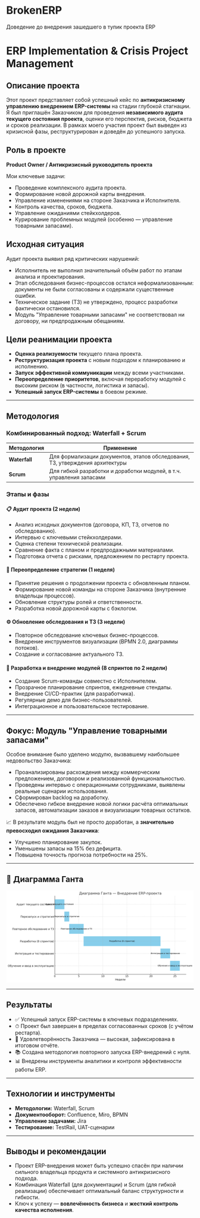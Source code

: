 # BrokenERP
Доведение до внедрения зашедшего в тупик проекта ERP

# ERP Implementation & Crisis Project Management

## Описание проекта

Этот проект представляет собой успешный кейс по **антикризисному управлению внедрением ERP-системы** на стадии глубокой стагнации. Я был приглашён Заказчиком для проведения **независимого аудита текущего состояния проекта**, оценки его перспектив, рисков, бюджета и сроков реализации. В рамках моего участия проект был выведен из кризисной фазы, реструктурирован и доведён до успешного запуска.

## Роль в проекте

**Product Owner / Антикризисный руководитель проекта**

Мои ключевые задачи:
- Проведение комплексного аудита проекта.
- Формирование новой дорожной карты внедрения.
- Управление изменениями на стороне Заказчика и Исполнителя.
- Контроль качества, сроков, бюджета.
- Управление ожиданиями стейкхолдеров.
- Курирование проблемных модулей (особенно — управление товарными запасами).

## Исходная ситуация

Аудит проекта выявил ряд критических нарушений:
- Исполнитель не выполнил значительный объём работ по этапам анализа и проектирования.
- Этап обследования бизнес-процессов остался неформализованным: документы не были согласованы и содержали существенные ошибки.
- Техническое задание (ТЗ) не утверждено, процесс разработки фактически остановился.
- Модуль "Управление товарными запасами" не соответствовал ни договору, ни предпродажным обещаниям.

## Цели реанимации проекта

- **Оценка реализуемости** текущего плана проекта.
- **Реструктуризация проекта** с новым подходом к планированию и исполнению.
- **Запуск эффективной коммуникации** между всеми участниками.
- **Переопределение приоритетов**, включая переработку модулей с высоким риском (в частности, логистика и запасы).
- **Успешный запуск ERP-системы** в боевом режиме.

---

## Методология

### Комбинированный подход: Waterfall + Scrum

| Методология | Применение |
|-------------|------------|
| **Waterfall** | Для формализации документов, этапов обследования, ТЗ, утверждения архитектуры |
| **Scrum** | Для гибкой разработки и доработки модулей, в т.ч. управления запасами |

### Этапы и фазы

#### 📋 Аудит проекта (2 недели)
- Анализ исходных документов (договора, КП, ТЗ, отчетов по обследованию).
- Интервью с ключевыми стейкхолдерами.
- Оценка степени технической реализации.
- Сравнение факта с планом и предпродажными материалами.
- Подготовка отчета с рисками, предложением по рестарту проекта.

#### 📌 Переопределение стратегии (1 неделя)
- Принятие решения о продолжении проекта с обновленным планом.
- Формирование новой команды на стороне Заказчика (внутренние владельцы процессов).
- Обновление структуры ролей и ответственности.
- Разработка новой дорожной карты с бэклогом.

#### ⚙️ Обновление обследования и ТЗ (3 недели)
- Повторное обследование ключевых бизнес-процессов.
- Внедрение инструментов визуализации (BPMN 2.0, диаграммы потоков).
- Создание и согласование актуального ТЗ.

#### 🧩 Разработка и внедрение модулей (8 спринтов по 2 недели)
- Создание Scrum-команды совместно с Исполнителем.
- Прозрачное планирование спринтов, ежедневные стендапы.
- Внедрение CI/CD-практик (для разработчика).
- Регулярные демо для бизнес-пользователей.
- Интеграционное и пользовательское тестирование.

---

## Фокус: Модуль "Управление товарными запасами"

Особое внимание было уделено модулю, вызвавшему наибольшее недовольство Заказчика:
- Проанализированы расхождения между коммерческим предложением, договором и реализованной функциональностью.
- Проведены интервью с операционными сотрудниками, выявлены реальные сценарии использования.
- Сформирован backlog на доработку.
- Обеспечено гибкое внедрение новой логики расчёта оптимальных запасов, автоматизации заказов и визуализации товарных остатков.

📈 В результате модуль был не просто доработан, а **значительно превосходил ожидания Заказчика**:
- Улучшено планирование закупок.
- Уменьшены запасы на 15% без дефицита.
- Повышена точность прогноза потребности на 25%.

---

## 📅 Диаграмма Ганта

![Диаграмма Ганта проекта ERP](https://github.com/Vladimir-malyshev/BrokenERP/blob/main/gant.png)

---

## Результаты

- ✅ Успешный запуск ERP-системы в ключевых подразделениях.
- ⏱ Проект был завершен в пределах согласованных сроков (с учётом рестарта).
- 💬 Удовлетворённость Заказчика — высокая, зафиксирована в итоговом отчёте.
- 📚 Создана методология повторного запуска ERP-внедрений с нуля.
- 📊 Внедрены инструменты аналитики и контроля эффективности работы ERP.

---

## Технологии и инструменты

- **Методологии:** Waterfall, Scrum
- **Документооборот:** Confluence, Miro, BPMN
- **Управление задачами:** Jira
- **Тестирование:** TestRail, UAT-сценарии

---

## Выводы и рекомендации

- Проект ERP-внедрения может быть успешно спасён при наличии сильного владельца продукта и системного антикризисного подхода.
- Комбинация Waterfall (для документации) и Scrum (для гибкой реализации) обеспечивает оптимальный баланс структурности и гибкости.
- Ключ к успеху — **вовлечённость бизнеса** и **жесткий контроль качества исполнения**.

